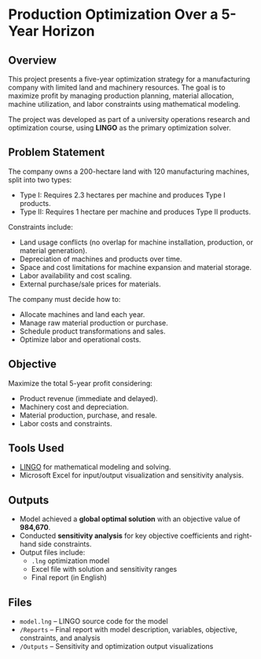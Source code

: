 # Production Optimization Over a 5-Year Horizon

## Overview

This project presents a five-year optimization strategy for a manufacturing company with limited land and machinery resources. The goal is to maximize profit by managing production planning, material allocation, machine utilization, and labor constraints using mathematical modeling.

The project was developed as part of a university operations research and optimization course, using **LINGO** as the primary optimization solver.

## Problem Statement

The company owns a 200-hectare land with 120 manufacturing machines, split into two types:
- Type I: Requires 2.3 hectares per machine and produces Type I products.
- Type II: Requires 1 hectare per machine and produces Type II products.

Constraints include:
- Land usage conflicts (no overlap for machine installation, production, or material generation).
- Depreciation of machines and products over time.
- Space and cost limitations for machine expansion and material storage.
- Labor availability and cost scaling.
- External purchase/sale prices for materials.

The company must decide how to:
- Allocate machines and land each year.
- Manage raw material production or purchase.
- Schedule product transformations and sales.
- Optimize labor and operational costs.

## Objective

Maximize the total 5-year profit considering:
- Product revenue (immediate and delayed).
- Machinery cost and depreciation.
- Material production, purchase, and resale.
- Labor costs and constraints.

## Tools Used

- [LINGO](https://www.lindo.com/) for mathematical modeling and solving.
- Microsoft Excel for input/output visualization and sensitivity analysis.

## Outputs

- Model achieved a **global optimal solution** with an objective value of **984,670**.
- Conducted **sensitivity analysis** for key objective coefficients and right-hand side constraints.
- Output files include:
  - `.lng` optimization model
  - Excel file with solution and sensitivity ranges
  - Final report (in English)

## Files

- `model.lng` – LINGO source code for the model
- `/Reports` – Final report with model description, variables, objective, constraints, and analysis
- `/Outputs` – Sensitivity and optimization output visualizations
